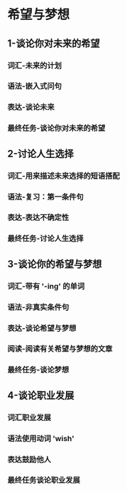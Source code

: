 # 希望与梦想

## 1-谈论你对未来的希望

### 词汇-未来的计划

### 语法-嵌入式问句

### 表达-谈论未来

### 最终任务-谈论你对未来的希望

## 2-讨论人生选择

### 词汇-用来描述未来选择的短语搭配

### 语法-复习：第一条件句

### 表达-表达不确定性

### 最终任务-讨论人生选择

## 3-谈论你的希望与梦想

### 词汇-带有 '-ing' 的单词

### 语法-非真实条件句

### 表达-谈论希望与梦想

### 阅读-阅读有关希望与梦想的文章

### 最终任务-谈论梦想

## 4-谈论职业发展

### 词汇职业发展

### 语法使用动词 'wish'

### 表达鼓励他人

### 最终任务谈论职业发展

